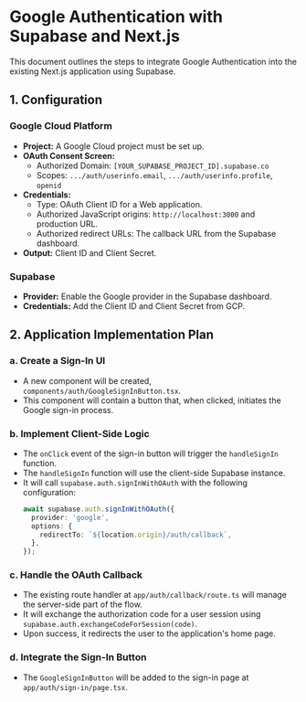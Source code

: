 # Google Authentication with Supabase and Next.js

This document outlines the steps to integrate Google Authentication into the existing Next.js application using Supabase.

## 1. Configuration

### Google Cloud Platform
- **Project:** A Google Cloud project must be set up.
- **OAuth Consent Screen:**
    - Authorized Domain: `[YOUR_SUPABASE_PROJECT_ID].supabase.co`
    - Scopes: `.../auth/userinfo.email`, `.../auth/userinfo.profile`, `openid`
- **Credentials:**
    - Type: OAuth Client ID for a Web application.
    - Authorized JavaScript origins: `http://localhost:3000` and production URL.
    - Authorized redirect URLs: The callback URL from the Supabase dashboard.
- **Output:** Client ID and Client Secret.

### Supabase
- **Provider:** Enable the Google provider in the Supabase dashboard.
- **Credentials:** Add the Client ID and Client Secret from GCP.

## 2. Application Implementation Plan

### a. Create a Sign-In UI
- A new component will be created, `components/auth/GoogleSignInButton.tsx`.
- This component will contain a button that, when clicked, initiates the Google sign-in process.

### b. Implement Client-Side Logic
- The `onClick` event of the sign-in button will trigger the `handleSignIn` function.
- The `handleSignIn` function will use the client-side Supabase instance.
- It will call `supabase.auth.signInWithOAuth` with the following configuration:
  ```typescript
  await supabase.auth.signInWithOAuth({
    provider: 'google',
    options: {
      redirectTo: `${location.origin}/auth/callback`,
    },
  });
  ```

### c. Handle the OAuth Callback
- The existing route handler at `app/auth/callback/route.ts` will manage the server-side part of the flow.
- It will exchange the authorization code for a user session using `supabase.auth.exchangeCodeForSession(code)`.
- Upon success, it redirects the user to the application's home page.

### d. Integrate the Sign-In Button
- The `GoogleSignInButton` will be added to the sign-in page at `app/auth/sign-in/page.tsx`.
